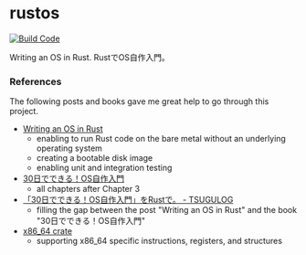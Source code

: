 # rustos

[![Build Code](https://github.com/gky360/rustos/workflows/Build%20Code/badge.svg)](https://github.com/gky360/rustos/actions)

Writing an OS in Rust.
RustでOS自作入門。


### References

The following posts and books gave me great help to go through this project.

- [Writing an OS in Rust](https://os.phil-opp.com/)
    - enabling to run Rust code on the bare metal without an underlying operating system
    - creating a bootable disk image
    - enabling unit and integration testing
- [30日でできる！OS自作入門](https://book.mynavi.jp/supportsite/detail/4839919844.html)
    - all chapters after Chapter 3
- [「30日でできる！OS自作入門」をRustで。 - TSUGULOG](https://yoshitsugu.net/tags/OS%E8%87%AA%E4%BD%9C%E5%85%A5%E9%96%80.html)
    - filling the gap between the post "Writing an OS in Rust" and the book "30日でできる！OS自作入門"
- [x86_64 crate](https://github.com/rust-osdev/x86_64)
    - supporting x86_64 specific instructions, registers, and structures